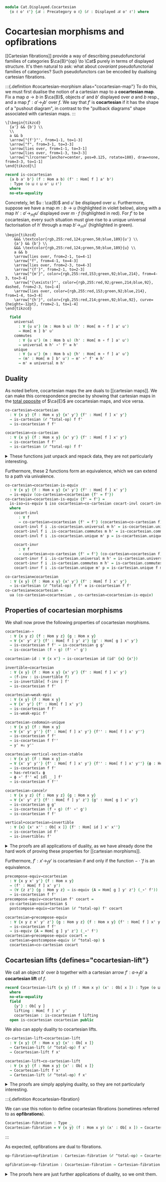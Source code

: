 <!--
```agda
open import Cat.Displayed.Cartesian
open import Cat.Displayed.Total.Op
open import Cat.Displayed.Base
open import Cat.Prelude

import Cat.Displayed.Morphism.Duality
import Cat.Displayed.Reasoning as DR
import Cat.Displayed.Morphism
import Cat.Reasoning
```
-->

```agda
module Cat.Displayed.Cocartesian
  {o ℓ o' ℓ'} {ℬ : Precategory o ℓ} (ℰ : Displayed ℬ o' ℓ') where
```

<!--
```agda
open Cat.Displayed.Morphism.Duality ℰ
open Cat.Displayed.Morphism ℰ
open Cat.Reasoning ℬ
open DR ℰ
```
-->

# Cocartesian morphisms and opfibrations

[[Cartesian fibrations]] provide a way of describing pseudofunctorial
families of categories $\ca{B}^{op} \to \Cat$ purely in terms of
displayed structure. It's then natural to ask: what about
*covariant* pseudofunctorial families of categories? Such pseudofunctors
can be encoded by dualising cartesian fibrations.

:::{.definition #cocartesian-morphism alias="cocartesian-map"}
To do this, we must first dualise the notion of a cartesian map to a
**cocartesian map**. Fix a map $a \to b$ in $\ca{B}$, objects $a'$
and $b'$ displayed over $a$ and $b$ resp., and a map $f' : a' \to_f b'$
over $f$. We say that $f'$ is **cocartesian** if it has the shape of a
"pushout diagram", in contrast to the "pullback diagrams" shape
associated with cartesian maps.
:::

~~~{.quiver}
\[\begin{tikzcd}
  {a'} && {b'} \\
  \\
  a && b
  \arrow["{f'}"', from=1-1, to=1-3]
  \arrow["f", from=3-1, to=3-3]
  \arrow[lies over, from=1-1, to=3-1]
  \arrow[lies over, from=1-3, to=3-3]
  \arrow["\lrcorner"{anchor=center, pos=0.125, rotate=180}, draw=none, from=3-3, to=1-1]
\end{tikzcd}\]
~~~

```agda
record is-cocartesian
  {a b a' b'} (f : Hom a b) (f' : Hom[ f ] a' b')
  : Type (o ⊔ ℓ ⊔ o' ⊔ ℓ')
  where
  no-eta-equality
```

Concretely, let $u : \ca{B}$ and $u'$ be displayed over $u$. Furthermore,
suppose we have a map $m : b \to u$ (highlighted in violet below), along
with a map $h' : a' \to_{mf} u'$ displayed over $m \cdot f$ (highlighted
in red). For $f'$ to be cocartesian, every such situation must give rise
to a unique universal factorisation of $h'$ through a map $b' \to_{m} u'$
(highlighted in green).

~~~{.quiver}
\begin{tikzcd}
	&&& \textcolor{rgb,255:red,124;green,50;blue,189}{u'} \\
	{a'} && {b'} \\
	&&& \textcolor{rgb,255:red,124;green,50;blue,189}{u} \\
	a && b
	\arrow[lies over, from=2-1, to=4-1]
	\arrow["f", from=4-1, to=4-3]
	\arrow[lies over, from=2-3, to=4-3]
	\arrow["{f'}", from=2-1, to=2-3]
	\arrow["{m'}", color={rgb,255:red,153;green,92;blue,214}, from=4-3, to=3-4]
	\arrow["{\exists!}"', color={rgb,255:red,92;green,214;blue,92}, dashed, from=2-3, to=1-4]
	\arrow[lies over, color={rgb,255:red,153;green,92;blue,214}, from=1-4, to=3-4]
	\arrow["{h'}", color={rgb,255:red,214;green,92;blue,92}, curve={height=-12pt}, from=2-1, to=1-4]
\end{tikzcd}
~~~

```agda
  field
    universal
      : ∀ {u u'} (m : Hom b u) (h' : Hom[ m ∘ f ] a' u')
      → Hom[ m ] b' u'
    commutes
      : ∀ {u u'} (m : Hom b u) (h' : Hom[ m ∘ f ] a' u')
      → universal m h' ∘' f' ≡ h'
    unique
      : ∀ {u u'} {m : Hom b u} {h' : Hom[ m ∘ f ] a' u'}
      → (m' : Hom[ m ] b' u') → m' ∘' f' ≡ h'
      → m' ≡ universal m h'
```

<!--
```agda
  universal' : ∀ {u u'} {m : Hom b u} {k : Hom a u}
             → (p : m ∘ f ≡ k) (h' : Hom[ k ] a' u')
             → Hom[ m ] b' u'
  universal' {u' = u'} p h' = universal _ (coe1→0 (λ i → Hom[ p i ] a' u') h')

  commutesp : ∀ {u u'} {m : Hom b u} {k : Hom a u}
            → (p : m ∘ f ≡ k) (h' : Hom[ k ] a' u')
            → universal' p h' ∘' f' ≡[ p ] h'
  commutesp {u' = u'} p h' =
    to-pathp⁻ (commutes _ (coe1→0 (λ i → Hom[ p i ] a' u') h'))

  universalp : ∀ {u u'} {m₁ m₂ : Hom b u} {k : Hom a u}
             → (p : m₁ ∘ f ≡ k) (q : m₁ ≡ m₂) (r : m₂ ∘ f ≡ k)
             → (h' : Hom[ k ] a' u')
             → universal' p h' ≡[ q ] universal' r h'
  universalp {u = u} p q r h' i =
    universal' (is-set→squarep (λ _ _ → Hom-set a u) (ap (_∘ f) q) p r refl i) h'

  uniquep : ∀ {u u'} {m₁ m₂ : Hom b u} {k : Hom a u}
          → (p : m₁ ∘ f ≡ k) (q : m₁ ≡ m₂) (r : m₂ ∘ f ≡ k)
          → {h' : Hom[ k ] a' u'}
          → (m' : Hom[ m₁ ] b' u')
          → m' ∘' f' ≡[ p ] h' → m' ≡[ q ] universal' r h'
  uniquep p q r {h' = h'} m' s  =
    to-pathp⁻ (unique m' (from-pathp⁻ s) ∙ from-pathp⁻ (universalp p q r h'))

  uniquep₂ : ∀ {u u'} {m₁ m₂ : Hom b u} {k : Hom a u}
          → (p : m₁ ∘ f ≡ k) (q : m₁ ≡ m₂) (r : m₂ ∘ f ≡ k)
          → {h' : Hom[ k ] a' u'}
          → (m₁' : Hom[ m₁ ] b' u')
          → (m₂' : Hom[ m₂ ] b' u')
          → m₁' ∘' f' ≡[ p ] h'
          → m₂' ∘' f' ≡[ r ] h'
          → m₁' ≡[ q ] m₂'
  uniquep₂ p q r {h' = h'} m₁' m₂' α β = to-pathp⁻ $
       unique m₁' (from-pathp⁻ α)
    ∙∙ from-pathp⁻ (universalp p q r _)
    ∙∙ ap hom[] (sym (unique m₂' (from-pathp⁻ β)))

  universalv : ∀ {b''} (f'' : Hom[ f ] a' b'') → Hom[ id ] b' b''
  universalv f'' = universal' (idl _) f''

  commutesv
    : ∀ {x'} (g' : Hom[ f ] a' x')
    → universalv g' ∘' f' ≡[ idl _ ] g'
  commutesv = commutesp (idl _)

  uniquev
    : ∀ {x'} {g' : Hom[ f ] a' x'}
    → (h' : Hom[ id ] b' x')
    → h' ∘' f' ≡[ idl _ ] g'
    → h' ≡ universalv g'
  uniquev h' p = uniquep (idl _) refl (idl _) h' p

  uniquev₂
    : ∀ {x'} {g' : Hom[ f ] a' x'}
    → (h' h'' : Hom[ id ] b' x')
    → h' ∘' f' ≡[ idl _ ] g'
    → h'' ∘' f' ≡[ idl _ ] g'
    → h' ≡ h''
  uniquev₂ h' h'' p q = uniquep₂ (idl _) refl (idl _) h' h'' p q

record Cocartesian-morphism
  {x y : Ob} (f : Hom x y) (x' : Ob[ x ]) (y' : Ob[ y ])
  : Type (o ⊔ ℓ ⊔ o' ⊔ ℓ') where
  no-eta-equality
  field
    hom' : Hom[ f ] x' y'
    cocartesian : is-cocartesian f hom'

  open is-cocartesian cocartesian public
```
-->

## Duality

As noted before, cocartesian maps the are duals to [[cartesian maps]].
We can make this correspondence precise by showing that cartesian maps
in the [total opposite] of $\ca{E}$ are cocartesian maps, and vice
versa.

[total opposite]: Cat.Displayed.Total.Op.html

```agda
co-cartesian→cocartesian
  : ∀ {x y} {f : Hom x y} {x' y'} {f' : Hom[ f ] x' y'}
  → is-cartesian (ℰ ^total-op) f f'
  → is-cocartesian f f'

cocartesian→co-cartesian
  : ∀ {x y} {f : Hom x y} {x' y'} {f' : Hom[ f ] x' y'}
  → is-cocartesian f f'
  → is-cartesian (ℰ ^total-op) f f'
```

<details>
<summary>These functions just unpack and repack data, they are not
particularly interesting.
</summary>

```agda
co-cartesian→cocartesian cart^op .is-cocartesian.universal m h' =
  is-cartesian.universal cart^op m h'
co-cartesian→cocartesian cart^op .is-cocartesian.commutes m h' =
  is-cartesian.commutes cart^op m h'
co-cartesian→cocartesian cart^op .is-cocartesian.unique m' p =
  is-cartesian.unique cart^op m' p

cocartesian→co-cartesian cocart .is-cartesian.universal m h' =
  is-cocartesian.universal cocart m h'
cocartesian→co-cartesian cocart .is-cartesian.commutes m h' =
  is-cocartesian.commutes cocart m h'
cocartesian→co-cartesian cocart .is-cartesian.unique m' p =
  is-cocartesian.unique cocart m' p
```
</details>

Furthermore, these 2 functions form an equivalence, which we can extend
to a path via univalence.

```agda
co-cartesian→cocartesian-is-equiv
  : ∀ {x y} {f : Hom x y} {x' y'} {f' : Hom[ f ] x' y'}
  → is-equiv (co-cartesian→cocartesian {f' = f'})
co-cartesian→cocartesian-is-equiv {f' = f'} =
  is-iso→is-equiv $ iso cocartesian→co-cartesian cocart-invl cocart-invr
  where
    cocart-invl
      : ∀ f
      → co-cartesian→cocartesian {f' = f'} (cocartesian→co-cartesian f) ≡ f
    cocart-invl f i .is-cocartesian.universal m h' = is-cocartesian.universal f m h'
    cocart-invl f i .is-cocartesian.commutes m h' = is-cocartesian.commutes f m h'
    cocart-invl f i .is-cocartesian.unique m' p = is-cocartesian.unique f m' p

    cocart-invr
      : ∀ f
      → cocartesian→co-cartesian {f' = f'} (co-cartesian→cocartesian f) ≡ f
    cocart-invr f i .is-cartesian.universal m h' = is-cartesian.universal f m h'
    cocart-invr f i .is-cartesian.commutes m h' = is-cartesian.commutes f m h'
    cocart-invr f i .is-cartesian.unique m' p = is-cartesian.unique f m' p

co-cartesian≡cocartesian
  : ∀ {x y} {f : Hom x y} {x' y'} {f' : Hom[ f ] x' y'}
  → is-cartesian (ℰ ^total-op) f f' ≡ is-cocartesian f f'
co-cartesian≡cocartesian =
  ua (co-cartesian→cocartesian , co-cartesian→cocartesian-is-equiv)
```

## Properties of cocartesian morphisms

We shall now prove the following properties of cocartesian morphisms.

```agda
cocartesian-∘
  : ∀ {x y z} {f : Hom y z} {g : Hom x y}
  → ∀ {x' y' z'} {f' : Hom[ f ] y' z'} {g' : Hom[ g ] x' y'}
  → is-cocartesian f f' → is-cocartesian g g'
  → is-cocartesian (f ∘ g) (f' ∘' g')

cocartesian-id : ∀ {x x'} → is-cocartesian id (id' {x} {x'})

invertible→cocartesian
  : ∀ {x y} {f : Hom x y} {x' y'} {f' : Hom[ f ] x' y'}
  → (f-inv : is-invertible f)
  → is-invertible[ f-inv ] f'
  → is-cocartesian f f'

cocartesian→weak-epic
  : ∀ {x y} {f : Hom x y}
  → ∀ {x' y'} {f' : Hom[ f ] x' y'}
  → is-cocartesian f f'
  → is-weak-epic f'

cocartesian-codomain-unique
  : ∀ {x y} {f : Hom x y}
  → ∀ {x' y' y''} {f' : Hom[ f ] x' y'} {f'' : Hom[ f ] x' y''}
  → is-cocartesian f f'
  → is-cocartesian f f''
  → y' ≅↓ y''

cocartesian-vertical-section-stable
  : ∀ {x y} {f : Hom x y}
  → ∀ {x' y' y''} {f' : Hom[ f ] x' y'} {f'' : Hom[ f ] x' y''} {ϕ : Hom[ id ] y'' y'}
  → is-cocartesian f f'
  → has-retract↓ ϕ
  → ϕ ∘' f'' ≡[ idl _ ] f'
  → is-cocartesian f f''

cocartesian-cancelr
  : ∀ {x y z} {f : Hom y z} {g : Hom x y}
  → ∀ {x' y' z'} {f' : Hom[ f ] y' z'} {g' : Hom[ g ] x' y'}
  → is-cocartesian g g'
  → is-cocartesian (f ∘ g) (f' ∘' g')
  → is-cocartesian f f'

vertical+cocartesian→invertible
  : ∀ {x} {x' x'' : Ob[ x ]} {f' : Hom[ id ] x' x''}
  → is-cocartesian id f'
  → is-invertible↓ f'
```

<details>
<summary>The proofs are all applications of duality, as we have already
done the hard work of proving these properties for [[cartesian
morphisms]].
</summary>

```agda
cocartesian-∘ f-cocart g-cocart =
  co-cartesian→cocartesian $
  cartesian-∘ _
    (cocartesian→co-cartesian g-cocart)
    (cocartesian→co-cartesian f-cocart)

cocartesian-id = co-cartesian→cocartesian (cartesian-id _)

invertible→cocartesian f-inv f'-inv =
  co-cartesian→cocartesian $
  invertible→cartesian _ _ (invertible[]→co-invertible[] f'-inv)

cocartesian→weak-epic cocart =
  cartesian→weak-monic (ℰ ^total-op) (cocartesian→co-cartesian cocart)

cocartesian-codomain-unique f'-cocart f''-cocart =
  vertical-co-iso→vertical-iso $
  cartesian-domain-unique (ℰ ^total-op)
    (cocartesian→co-cartesian f''-cocart)
    (cocartesian→co-cartesian f'-cocart)

cocartesian-vertical-section-stable cocart ret factor =
  co-cartesian→cocartesian $
  cartesian-vertical-retraction-stable (ℰ ^total-op)
    (cocartesian→co-cartesian cocart)
    (vertical-retract→vertical-co-section ret)
    factor

cocartesian-cancelr g-cocart fg-cocart =
  co-cartesian→cocartesian $
  cartesian-cancell (ℰ ^total-op)
    (cocartesian→co-cartesian g-cocart)
    (cocartesian→co-cartesian fg-cocart)

vertical+cocartesian→invertible cocart =
  vertical-co-invertible→vertical-invertible $
  vertical+cartesian→invertible (ℰ ^total-op)
    (cocartesian→co-cartesian cocart)
```
</details>

<!--
```agda
iso→cocartesian
  : ∀ {x y x' y'} {f : x ≅ y}
  → (f' : x' ≅[ f ] y')
  → is-cocartesian (f .to) (f' .to')
iso→cocartesian {f = f} f' =
  invertible→cocartesian (iso→invertible f) (iso[]→invertible[] f')
```
-->

Furthermore, $f' : x' \to_{f} y'$ is cocartesian if and only if the
function $- \cdot' f$ is an equivalence.

```agda
precompose-equiv→cocartesian
  : ∀ {x y x' y'} {f : Hom x y}
  → (f' : Hom[ f ] x' y')
  → (∀ {z z'} {g : Hom y z} → is-equiv {A = Hom[ g ] y' z'} (_∘' f'))
  → is-cocartesian f f'
precompose-equiv→cocartesian f' cocart =
  co-cartesian→cocartesian $
  postcompose-equiv→cartesian (ℰ ^total-op) f' cocart

cocartesian→precompose-equiv
  : ∀ {x y z x' y' z'} {g : Hom y z} {f : Hom x y} {f' : Hom[ f ] x' y'}
  → is-cocartesian f f'
  → is-equiv {A = Hom[ g ] y' z'} (_∘' f')
cocartesian→precompose-equiv cocart =
  cartesian→postcompose-equiv (ℰ ^total-op) $
  cocartesian→co-cartesian cocart
```


## Cocartesian lifts {defines="cocartesian-lift"}

We call an object $b'$ over $b$ together with a cartesian arrow
$f' : a \to_{f} b'$ a **cocartesian lift** of $f$.

```agda
record Cocartesian-lift {x y} (f : Hom x y) (x' : Ob[ x ]) : Type (o ⊔ ℓ ⊔ o' ⊔ ℓ')
  where
  no-eta-equality
  field
    {y'} : Ob[ y ]
    lifting : Hom[ f ] x' y'
    cocartesian : is-cocartesian f lifting
  open is-cocartesian cocartesian public
```

We also can apply duality to cocartesian lifts.

```agda
co-cartesian-lift→cocartesian-lift
  : ∀ {x y} {f : Hom x y} {x' : Ob[ x ]}
  → Cartesian-lift (ℰ ^total-op) f x'
  → Cocartesian-lift f x'

cocartesian-lift→co-cartesian-lift
  : ∀ {x y} {f : Hom x y} {x' : Ob[ x ]}
  → Cocartesian-lift f x'
  → Cartesian-lift (ℰ ^total-op) f x'
```
<details>
<summary>The proofs are simply applying duality, so they are not
particularly interesting.
</summary>

```agda
co-cartesian-lift→cocartesian-lift cart .Cocartesian-lift.y' =
  Cartesian-lift.x' cart
co-cartesian-lift→cocartesian-lift cart .Cocartesian-lift.lifting =
  Cartesian-lift.lifting cart
co-cartesian-lift→cocartesian-lift cart .Cocartesian-lift.cocartesian =
  co-cartesian→cocartesian (Cartesian-lift.cartesian cart)

cocartesian-lift→co-cartesian-lift cocart .Cartesian-lift.x' =
  Cocartesian-lift.y' cocart
cocartesian-lift→co-cartesian-lift cocart .Cartesian-lift.lifting =
  Cocartesian-lift.lifting cocart
cocartesian-lift→co-cartesian-lift cocart .Cartesian-lift.cartesian =
  cocartesian→co-cartesian (Cocartesian-lift.cocartesian cocart)
```
</details>

:::{.definition #cocartesian-fibration}

We can use this notion to define cocartesian fibrations (sometimes
referred to as **opfibrations**).

```agda
Cocartesian-fibration : Type _
Cocartesian-fibration = ∀ {x y} (f : Hom x y) (x' : Ob[ x ]) → Cocartesian-lift f x'
```
:::

<!--

```agda
module Cocartesian-fibration (fib : Cocartesian-fibration) where
  module _ {x y} (f : Hom x y) (x' : Ob[ x ]) where
    open Cocartesian-lift (fib f x')
      using ()
      renaming (y' to _^!_; lifting to ι!)
      public

  module ι! {x y} {f : Hom x y} {x' : Ob[ x ]} where
    open Cocartesian-lift (fib f x')
      hiding (y'; lifting)
      public

  rebase : ∀ {x y x' x''} → (f : Hom x y)
           → Hom[ id ] x' x''
           → Hom[ id ] (f ^! x') (f ^! x'')
  rebase f vert =
    ι!.universalv (hom[ idr _ ] (ι! f _ ∘' vert))
```
-->

As expected, opfibrations are dual to fibrations.
```agda
op-fibration→opfibration : Cartesian-fibration (ℰ ^total-op) → Cocartesian-fibration

opfibration→op-fibration : Cocartesian-fibration → Cartesian-fibration (ℰ ^total-op)
```

<details>
<summary> The proofs here are just further applications of duality, so
we omit them.
</summary>
```agda
op-fibration→opfibration fib f x' =
  co-cartesian-lift→cocartesian-lift (fib f x')

opfibration→op-fibration opfib f y' =
  cocartesian-lift→co-cartesian-lift (opfib f y')
```
</details>
